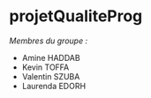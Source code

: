 # projetQualiteProg

<i>Membres du groupe : </i>

<ul>
    <li> Amine HADDAB</li>
    <li> Kevin TOFFA</li>
    <li> Valentin SZUBA</li>
    <li> Laurenda EDORH</li>
</ul>
